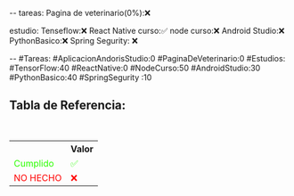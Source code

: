 --
tareas:
Pagina de veterinario(0%):❌

estudio:
Tenseflow:❌
React Native curso:✅
node curso:❌
Android Studio:❌
PythonBasico:❌
Spring Segurity: ❌

--
\#Tareas:
\#AplicacionAndorisStudio:0
\#PaginaDeVeterinario:0
\#Estudios:
\#TensorFlow:40
\#ReactNative:0
\#NodeCurso:50
\#AndroidStudio:30
\#PythonBasico:40
\#SpringSegurity :10

<div  class="bc-diario">
<h2> Tabla de Referencia:</h2>
<table class="table-diario">
  <tr class="tr-diario">
    <th class="th-diario"></th>
    <th class="th-diario">Valor</th>
  </tr>
  <tr class="tr-diario">
    <td class="td-diario" style="color:2bff00">Cumplido</td>
    <td class="td-diario" style="color:2bff00">✅</td>
  </tr>
  <tr class="tr-diario">
    <td class="td-diario" style="color:red">NO HECHO</td>
    <td class="td-diario" style="color:red">❌</td>
  </tr>
</table>
